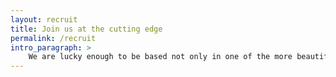 ```yaml
---
layout: recruit
title: Join us at the cutting edge
permalink: /recruit
intro_paragraph: >
    We are lucky enough to be based not only in one of the more beautiful parts of the UK but our office is surrounded by a glistening lake and leafy woodland walks, perfect for when you need a break from the screen and space to think.
---
```

